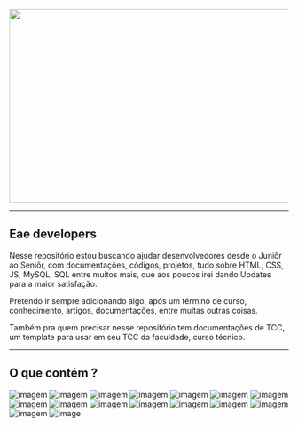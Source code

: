 <p align="center">
  <img width="1200" height="350" src="https://www.techreviews.com.br/wp-content/uploads/2020/04/VZI-0-monitor-hd-davidx-rq7e1qwspey-unsplash-scaled.jpg">
</p>

---

## Eae developers

Nesse repositório estou buscando ajudar desenvolvedores desde o Juniôr ao Seniôr, com documentações, códigos, projetos, tudo sobre
HTML, CSS, JS, MySQL, SQL entre muitos mais, que aos poucos irei dando Updates para a maior satisfação.

Pretendo ir sempre adicionando algo, após um término de curso, conhecimento, artigos, documentações, entre muitas outras coisas.

Também pra quem precisar nesse repositório tem documentações de TCC, um template para usar em seu TCC da faculdade, curso técnico.

---

## O que contém ? 

![imagem](https://img.shields.io/badge/JavaScript-F7DF1E?style=for-the-badge&logo=javascript&logoColor=black)
![imagem](https://img.shields.io/badge/HTML5-E34F26?style=for-the-badge&logo=html5&logoColor=white)
![imagem](https://img.shields.io/badge/PHP-777BB4?style=for-the-badge&logo=php&logoColor=white)
![imagem](https://img.shields.io/badge/PostgreSQL-336791?style=for-the-badge&logo=postgresql&logoColor=white)
![imagem](https://img.shields.io/badge/CSS3-1572B6?style=for-the-badge&logo=css3&logoColor=white)
![imagem](https://img.shields.io/badge/Microsoft_SQL_Server-CC2927?style=for-the-badge&logo=microsoft-sql-server&logoColor=white)
![imagem](https://img.shields.io/badge/MySQL-4479A1?style=for-the-badge&logo=mysql&logoColor=white)
![imagem](https://img.shields.io/badge/Visual_Studio_Code-007ACC?style=for-the-badge&logo=visual-studio-code&logoColor=white)
![imagem](https://img.shields.io/badge/WordPress-21759B?style=for-the-badge&logo=wordpress&logoColor=white)
![imagem](https://img.shields.io/badge/jQuery-0769AD?style=for-the-badge&logo=jquery&logoColor=white)
![imagem](https://img.shields.io/badge/Git-F05032?style=for-the-badge&logo=git&logoColor=white)
![imagem](https://img.shields.io/badge/GitHub-181717?style=for-the-badge&logo=github&logoColor=white)
![imagem](https://img.shields.io/badge/C_Sharp-239120?style=for-the-badge&logo=c-sharp&logoColor=white)
![imagem](https://img.shields.io/badge/Angular-DD0031?style=for-the-badge&logo=angular&logoColor=white)
![imagem](https://img.shields.io/badge/.NET-5C2D91?style=for-the-badge&logo=.net&logoColor=white)
![image](https://img.shields.io/badge/SASS-CC6699?style=for-the-badge&logo=sass&logoColor=white)
